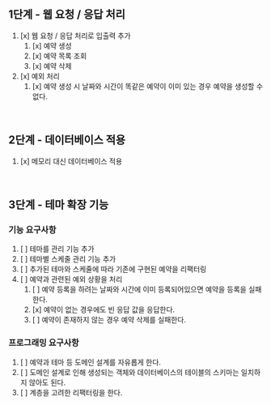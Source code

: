 ## 1단계 - 웹 요청 / 응답 처리

1. [x] 웹 요청 / 응답 처리로 입출력 추가
   1. [x] 예약 생성
   2. [x] 예약 목록 조회
   3. [x] 예약 삭제
2. [x] 예외 처리
   1. [x] 예약 생성 시 날짜와 시간이 똑같은 예약이 이미 있는 경우 예약을 생성할 수 없다.

<br>

## 2단계 - 데이터베이스 적용

1. [x] 메모리 대신 데이터베이스 적용

<br>

## 3단계 - 테마 확장 기능

### 기능 요구사항

1. [ ] 테마를 관리 기능 추가
2. [ ] 테마별 스케줄 관리 기능 추가
3. [ ] 추가된 테마와 스케줄에 따라 기존에 구현된 예약을 리팩터링
4. [ ] 예약과 관련된 예외 상황을 처리
   1. [ ] 예약 등록을 하려는 날짜와 시간에 이미 등록되어있으면 예약을 등록을 실패한다.
   2. [x] 예약이 없는 경우에도 빈 응답 값을 응답한다.
   3. [ ] 예약이 존재하지 않는 경우 예약 삭제를 실패한다.

### 프로그래밍  요구사항

1. [ ] 예약과 테마 등 도메인 설계를 자유롭게 한다.
2. [ ] 도메인 설계로 인해 생성되는 객체와 데이터베이스의 테이블의 스키마는 일치하지 않아도 된다.
3. [ ] 계층을 고려한 리팩터링을 한다.
